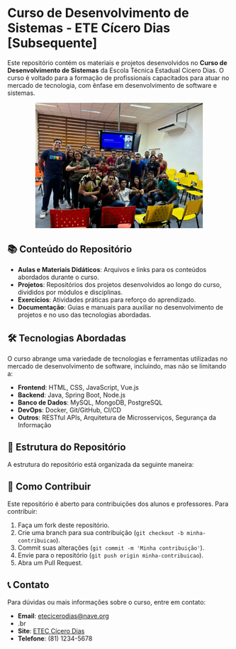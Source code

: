 # Curso de Desenvolvimento de Sistemas - ETE Cícero Dias [Subsequente]

Este repositório contém os materiais e projetos desenvolvidos no **Curso de Desenvolvimento de Sistemas** da Escola Técnica Estadual Cícero Dias. O curso é voltado para a formação de profissionais capacitados para atuar no mercado de tecnologia, com ênfase em desenvolvimento de software e sistemas.

<p align="center">
<img src="./img/indice.jpeg" alt="Exemplo de Imagem" width="75%" height="60%">
</p>

## 📚 Conteúdo do Repositório

- **Aulas e Materiais Didáticos**: Arquivos e links para os conteúdos abordados durante o curso.
- **Projetos**: Repositórios dos projetos desenvolvidos ao longo do curso, divididos por módulos e disciplinas.
- **Exercícios**: Atividades práticas para reforço do aprendizado.
- **Documentação**: Guias e manuais para auxiliar no desenvolvimento de projetos e no uso das tecnologias abordadas.

## 🛠️ Tecnologias Abordadas

O curso abrange uma variedade de tecnologias e ferramentas utilizadas no mercado de desenvolvimento de software, incluindo, mas não se limitando a:

- **Frontend**: HTML, CSS, JavaScript, Vue.js
- **Backend**: Java, Spring Boot, Node.js
- **Banco de Dados**: MySQL, MongoDB, PostgreSQL
- **DevOps**: Docker, Git/GitHub, CI/CD
- **Outros**: RESTful APIs, Arquitetura de Microsserviços, Segurança da Informação

## 📁 Estrutura do Repositório

A estrutura do repositório está organizada da seguinte maneira:
 




## 🚀 Como Contribuir

Este repositório é aberto para contribuições dos alunos e professores. Para contribuir:

1. Faça um fork deste repositório.
2. Crie uma branch para sua contribuição (`git checkout -b minha-contribuicao`).
3. Commit suas alterações (`git commit -m 'Minha contribuição'`).
4. Envie para o repositório (`git push origin minha-contribuicao`).
5. Abra um Pull Request.

## 📞 Contato

Para dúvidas ou mais informações sobre o curso, entre em contato:

- **Email**: etecicerodias@nave.org
- .br
- **Site**: [ETEC Cícero Dias](https://www.etecicerodias.edu.br)
- **Telefone**: (81) 1234-5678
